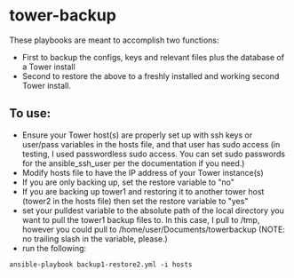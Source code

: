 tower-backup
============

These playbooks are meant to accomplish two functions:

- First to backup the configs, keys and relevant files plus the database of a Tower install
- Second to restore the above to a freshly installed and working second Tower install.

To use:
-------

- Ensure your Tower host(s) are properly set up with ssh keys or user/pass variables in the hosts file, and that user has sudo access (in testing, I used passwordless sudo access.  You can set sudo passwords for the ansible_ssh_user per the documentation if you need.)
- Modify hosts file to have the IP address of your Tower instance(s)
- If you are only backing up, set the restore variable to "no"
- If you are backing up tower1 and restoring it to another tower host (tower2 in the hosts file) then set the restore variable to "yes"
- set your pulldest variable to the absolute path of the local directory you want to pull the tower1 backup files to.  In this case, I pull to /tmp, however you could pull to /home/user/Documents/towerbackup (NOTE: no trailing slash in the variable, please.)
- run the following:
```
ansible-playbook backup1-restore2.yml -i hosts
```
